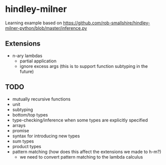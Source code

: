 # hindley-milner

Learning example based on https://github.com/rob-smallshire/hindley-milner-python/blob/master/inference.py

## Extensions

- n-ary lambdas
  - partial application
  - ignore excess args (this is to support function subtyping in the future)

## TODO
- mutually recursive functions
- unit
- subtyping
- bottom/top types
- type-checking/inference when some types are explicitly specified
- arrays
- promise
- syntax for introducing new types
- sum types
- product types
- pattern matching (how does this affect the extensions we made to h-m?)
  - we need to convert pattern matching to the lambda calculus
